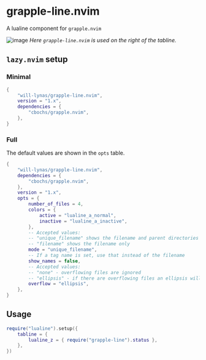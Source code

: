 # grapple-line.nvim

A lualine component for `grapple.nvim`

![image](https://github.com/will-lynas/grapple-line.nvim/assets/43895423/d94783c7-dbef-4c91-bc61-00cb1dd2e581)
_Here `grapple-line.nvim` is used on the right of the tabline._

## `lazy.nvim` setup

### Minimal

```lua
{
	"will-lynas/grapple-line.nvim",
	version = "1.x",
	dependencies = {
		"cbochs/grapple.nvim",
	},
}
```

### Full

The default values are shown in the `opts` table.

```lua
{
	"will-lynas/grapple-line.nvim",
	dependencies = {
		"cbochs/grapple.nvim",
	},
	version = "1.x",
	opts = {
		number_of_files = 4,
		colors = {
			active = "lualine_a_normal",
			inactive = "lualine_a_inactive",
		},
		-- Accepted values:
		-- "unique_filename" shows the filename and parent directories if needed
		-- "filename" shows the filename only
		mode = "unique_filename",
		-- If a tag name is set, use that instead of the filename
		show_names = false,
		-- Accepted values:
		-- "none" - overflowing files are ignored
		-- "ellipsis" - if there are overflowing files an ellipsis will be shown
		overflow = "ellipsis",
	},
}
```

## Usage

```lua
require("lualine").setup({
	tabline = {
		lualine_z = { require("grapple-line").status },
	},
})
```
